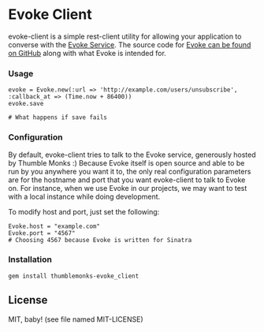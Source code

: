 # Evoke Client

evoke-client is a simple rest-client utility for allowing your application to converse with the [Evoke Service](http://evoke.thumblemonks.com). The source code for [Evoke can be found on GitHub](http://github.com/thumblemonks/evoke) along with what Evoke is intended for.

### Usage

    evoke = Evoke.new(:url => 'http://example.com/users/unsubscribe', :callback_at => (Time.now + 86400))
    evoke.save
    
    # What happens if save fails

### Configuration

By default, evoke-client tries to talk to the Evoke service, generously hosted by Thumble Monks :) Because Evoke itself is open source and able to be run by you anywhere you want it to, the only real configuration parameters are for the hostname and port that you want evoke-client to talk to Evoke on. For instance, when we use Evoke in our projects, we may want to test with a local instance while doing development.

To modify host and port, just set the following:

    Evoke.host = "example.com"
    Evoke.port = "4567"
    # Choosing 4567 because Evoke is written for Sinatra

### Installation

    gem install thumblemonks-evoke_client

## License

MIT, baby! (see file named MIT-LICENSE)
